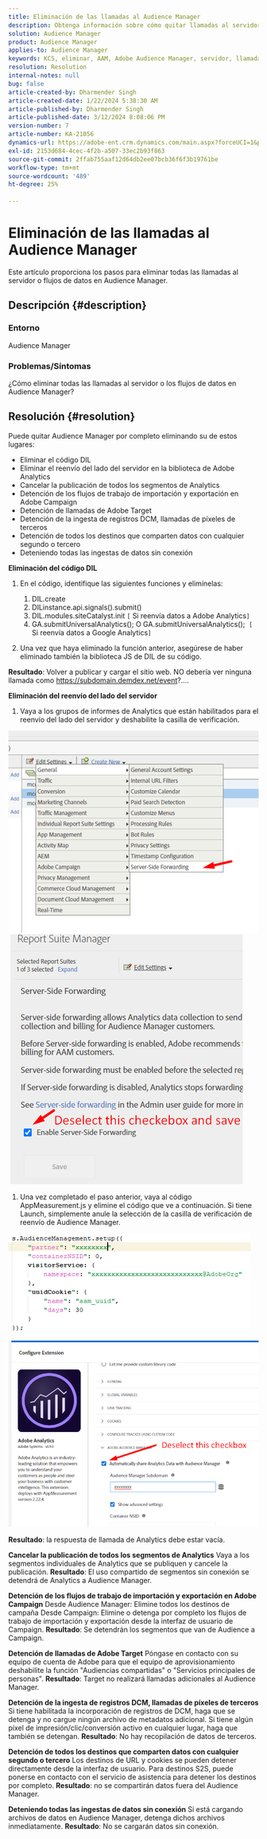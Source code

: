 ```yaml
---
title: Eliminación de las llamadas al Audience Manager
description: Obtenga información sobre cómo quitar llamadas al servidor o flujos de datos en Llamadas al Audience Manager.
solution: Audience Manager
product: Audience Manager
applies-to: Audience Manager
keywords: KCS, eliminar, AAM, Adobe Audience Manager, servidor, llamadas, llamadas al servidor, Cómo
resolution: Resolution
internal-notes: null
bug: false
article-created-by: Dharmender Singh
article-created-date: 1/22/2024 5:38:30 AM
article-published-by: Dharmender Singh
article-published-date: 3/12/2024 8:08:06 PM
version-number: 7
article-number: KA-21056
dynamics-url: https://adobe-ent.crm.dynamics.com/main.aspx?forceUCI=1&pagetype=entityrecord&etn=knowledgearticle&id=42a4f075-e8b8-ee11-a569-6045bd006149
exl-id: 2153d684-4cec-4f2b-a507-33ec2b93f863
source-git-commit: 2ffab755aaf12d64db2ee07bcb36f6f3b19761be
workflow-type: tm+mt
source-wordcount: '489'
ht-degree: 25%

---
```


# Eliminación de las llamadas al Audience Manager


Este artículo proporciona los pasos para eliminar todas las llamadas al servidor o flujos de datos en Audience Manager.

## Descripción {#description}


### Entorno

Audience Manager

### Problemas/Síntomas

¿Cómo eliminar todas las llamadas al servidor o los flujos de datos en Audience Manager?


## Resolución {#resolution}


Puede quitar Audience Manager por completo eliminando su  de estos lugares:

- Eliminar el código DIL
- Eliminar el reenvío del lado del servidor en la biblioteca de Adobe Analytics
- Cancelar la publicación de todos los segmentos de Analytics
- Detención de los flujos de trabajo de importación y exportación en Adobe Campaign
- Detención de llamadas de Adobe Target
- Detención de la ingesta de registros DCM, llamadas de píxeles de terceros
- Detención de todos los destinos que comparten datos con cualquier segundo o tercero
- Deteniendo todas las ingestas de datos sin conexión




<b>Eliminación del código DIL</b>

1. En el código, identifique las siguientes funciones y elimínelas:

   1. DIL.create
   2. DILinstance.api.signals().submit()
   3. DIL.modules.siteCatalyst.init `[` Si reenvía datos a Adobe Analytics`]`
   4. GA.submitUniversalAnalytics(); O GA.submitUniversalAnalytics();  `[` Si reenvía datos a Google Analytics`]`
2. Una vez que haya eliminado la función anterior, asegúrese de haber eliminado también la biblioteca JS de DIL de su código.


<b>Resultado</b>: Volver a publicar y cargar el sitio web. NO debería ver ninguna llamada como https://subdomain.demdex.net/event?....



<b>Eliminación del reenvío del lado del servidor</b>

1. Vaya a los grupos de informes de Analytics que están habilitados para el reenvío del lado del servidor y deshabilite la casilla de verificación.


![](assets/8a6b5fd5-676c-ed11-9562-6045bd006239.png) ![](assets/8d6b5fd5-676c-ed11-9562-6045bd006239.png)

1. Una vez completado el paso anterior, vaya al código AppMeasurement.js y elimine el código que ve a continuación. Si tiene Launch, simplemente anule la selección de la casilla de verificación de reenvío de Audience Manager.


![](assets/8c6b5fd5-676c-ed11-9562-6045bd006239.png)             ![](assets/8b6b5fd5-676c-ed11-9562-6045bd006239.png)

<b>Resultado</b>: la respuesta de llamada de Analytics debe estar vacía.

<b>Cancelar la publicación de todos los segmentos de Analytics</b>
Vaya a los segmentos individuales de Analytics que se publiquen y cancele la publicación.
<b>Resultado</b>: El uso compartido de segmentos sin conexión se detendrá de Analytics a Audience Manager.

<b>Detención de los flujos de trabajo de importación y exportación en Adobe Campaign</b>
Desde Audience Manager: Elimine todos los destinos de campaña
Desde Campaign: Elimine o detenga por completo los flujos de trabajo de importación y exportación desde la interfaz de usuario de Campaign.
<b>Resultado</b>: Se detendrán los segmentos que van de Audience a Campaign.

<b>Detención de llamadas de Adobe Target</b>
Póngase en contacto con su equipo de cuenta de Adobe para que el equipo de aprovisionamiento deshabilite la función &quot;Audiencias compartidas&quot; o &quot;Servicios principales de personas&quot;.
<b>Resultado</b>: Target no realizará llamadas adicionales al Audience Manager.

<b>Detención de la ingesta de registros DCM, llamadas de píxeles de terceros</b>
Si tiene habilitada la incorporación de registros de DCM, haga que se detenga y no cargue ningún archivo de metadatos adicional.
Si tiene algún píxel de impresión/clic/conversión activo en cualquier lugar, haga que también se detengan.
<b>Resultado</b>: No hay recopilación de datos de terceros.

<b>Detención de todos los destinos que comparten datos con cualquier segundo o tercero</b>
Los destinos de URL y cookies se pueden detener directamente desde la interfaz de usuario.
Para destinos S2S, puede ponerse en contacto con el servicio de asistencia para detener los destinos por completo.
<b>Resultado</b>: no se compartirán datos fuera del Audience Manager.

<b>Deteniendo todas las ingestas de datos sin conexión</b>
Si está cargando archivos de datos en Audience Manager, detenga dichos archivos inmediatamente.
<b>Resultado</b>: No se cargarán datos sin conexión.
